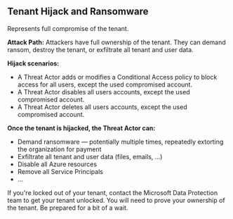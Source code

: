 ## Tenant Hijack and Ransomware

Represents full compromise of the tenant.

**Attack Path:** Attackers have full ownership of the tenant. They can demand ransom, destroy the tenant, or exfiltrate all tenant and user data.

**Hijack scenarios:**
- A Threat Actor adds or modifies a Conditional Access policy to block access for all users, except the used compromised account.
- A Threat Actor disables all users accounts, except the used compromised account.
- A Threat Actor deletes all users accounts, except the used compromised account.

**Once the tenant is hijacked, the Threat Actor can:**
- Demand ransomware — potentially multiple times, repeatedly extorting the organization for payment
- Exfiltrate all tenant and user data (files, emails, ...)
- Disable all Azure resources
- Remove all Service Principals
- ...


If you're locked out of your tenant, contact the Microsoft Data Protection team to get your tenant unlocked. You will need to prove your ownership of the tenant. Be prepared for a bit of a wait.